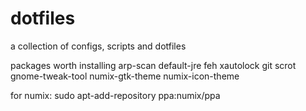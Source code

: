 # dotfiles
a collection of configs, scripts and dotfiles

packages worth installing
arp-scan default-jre feh xautolock git scrot gnome-tweak-tool numix-gtk-theme numix-icon-theme


for numix:
sudo apt-add-repository ppa:numix/ppa